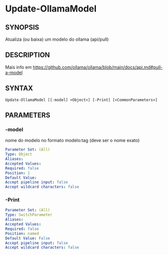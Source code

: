 ﻿---
external help file: powershai-help.xml
schema: 2.0.0
powershai: true
---

# Update-OllamaModel

## SYNOPSIS <!--!= @#Synop !-->
Atualiza (ou baixa) um modelo do ollama (api/pull)

## DESCRIPTION <!--!= @#Desc !-->
Mais info em https://github.com/ollama/ollama/blob/main/docs/api.md#pull-a-model

## SYNTAX <!--!= @#Syntax !-->

```
Update-OllamaModel [[-model] <Object>] [-Print] [<CommonParameters>]
```

## PARAMETERS <!--!= @#Params !-->

### -model
nome do modelo no formato modelo:tag (deve ser o nome exato)

```yml
Parameter Set: (All)
Type: Object
Aliases: 
Accepted Values: 
Required: false
Position: 1
Default Value: 
Accept pipeline input: false
Accept wildcard characters: false
```

### -Print

```yml
Parameter Set: (All)
Type: SwitchParameter
Aliases: 
Accepted Values: 
Required: false
Position: named
Default Value: False
Accept pipeline input: false
Accept wildcard characters: false
```